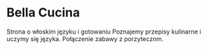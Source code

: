 # Bella Cucina
Strona o włoskim języku i gotowaniu
Poznajemy przepisy kulinarne i uczymy się języka.
Połączenie zabawy z porzytecznm. 

